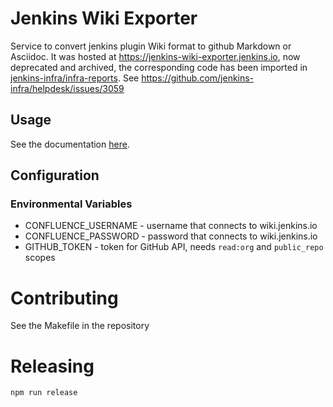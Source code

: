 Jenkins Wiki Exporter
=====================

Service to convert jenkins plugin Wiki format to github Markdown or Asciidoc.
It was hosted at https://jenkins-wiki-exporter.jenkins.io, now deprecated and archived, the corresponding code has been imported in [jenkins-infra/infra-reports](https://github.com/jenkins-infra/infra-reports).
See https://github.com/jenkins-infra/helpdesk/issues/3059

## Usage

See the documentation [here](https://jenkins.io/doc/developer/publishing/wiki-page/#migrating-from-wiki-to-github).

## Configuration

### Environmental Variables

* CONFLUENCE_USERNAME - username that connects to wiki.jenkins.io
* CONFLUENCE_PASSWORD - password that connects to wiki.jenkins.io
* GITHUB_TOKEN        - token for GitHub API, needs `read:org` and `public_repo` scopes

# Contributing

See the Makefile in the repository

# Releasing

`npm run release`
